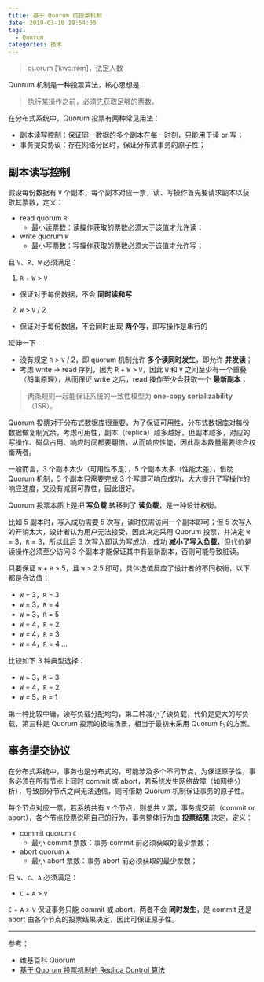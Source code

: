 ```yaml
---
title: 基于 Quorum 的投票机制
date: 2019-03-10 19:54:30
tags:
  - Quorum
categories: 技术
---
```


>quorum [ˈkwɔ:rəm]，法定人数

Quorum 机制是一种投票算法，核心思想是：

>执行某操作之前，必须先获取足够的票数。

在分布式系统中，Quorum 投票有两种常见用法：

* 副本读写控制：保证同一数据的多个副本在每一时刻，只能用于读 or 写；
* 事务提交协议：存在网络分区时，保证分布式事务的原子性；

<!-- more -->

## 副本读写控制

假设每份数据有 `V` 个副本，每个副本对应一票，读、写操作首先要请求副本以获取其票数，定义：

* read quorum `R`
  + 最小读票数：读操作获取的票数必须大于该值才允许读；
* write quorum `W`
  + 最小写票数：写操作获取的票数必须大于该值才允许写；

且 `V`、`R`、`W` 必须满足：

1. `R` + `W` > `V`
  * 保证对于每份数据，不会 **同时读和写**
2. `W` > `V` / 2
  * 保证对于每份数据，不会同时出现 **两个写**，即写操作是串行的

延伸一下：

* 没有规定 `R` > `V` / 2，即 quorum 机制允许 **多个读同时发生**，即允许 **并发读**；
* 考虑 write -> read 序列，因为 `R` + `W` > `V`，因此 `W` 和 `V` 之间至少有一个重叠（鸽巢原理），从而保证 write 之后，read 操作至少会获取一个 **最新副本**；

>两条规则一起能保证系统的一致性模型为 **one-copy serializability**（1SR）。

Quorum 投票对于分布式数据库很重要，为了保证可用性，分布式数据库对每份数据做复制冗余，考虑可用性，副本（replica）越多越好，但副本越多，对应的写操作、磁盘占用、响应时间都要翻倍，从而响应性能，因此副本数量需要综合权衡两者。

一般而言，3 个副本太少（可用性不足），5 个副本太多（性能太差），借助 Quorum 机制，5 个副本只需要完成 3 个写即可响应成功，大大提升了写操作的响应速度，又没有减弱可靠性，因此很好。

Quorum 投票本质上是把 **写负载** 转移到了 **读负载**，是一种设计权衡。

比如 5 副本时，写入成功需要 5 次写，读时仅需访问一个副本即可；但 5 次写入的开销太大，设计者认为用户无法接受，因此决定采用 Quorum 投票，并决定 `W` = 3，`R` = 3，所以此后 3 次写入即认为写成功，成功 **减小了写入负载**，但代价是读操作必须至少访问 3 个副本才能保证其中有最新副本，否则可能导致脏读。

只要保证 `W` + `R` > 5，且 `W` > 2.5 即可，具体选值反应了设计者的不同权衡，以下都是合法值：

* `W` = 3，`R` = 3
* `W` = 3，`R` = 4
* `W` = 3，`R` = 5
* `W` = 4，`R` = 2
* `W` = 4，`R` = 3
* `W` = 4，`R` = 4
...

比较如下 3 种典型选择：

* `W` = 3，`R` = 3
* `W` = 4，`R` = 2
* `W` = 5，`R` = 1

第一种比较中庸，读写负载分配均匀，第二种减小了读负载，代价是更大的写负载，第三种是 Quorum 投票的极端场景，相当于最初未采用 Quorum 时的方案。

## 事务提交协议

在分布式系统中，事务也是分布式的，可能涉及多个不同节点，为保证原子性，事务必须在所有节点上同时 commit 或 abort，若系统发生网络故障（如网络分析），导致部分节点之间无法通信，则可借助 Quorum 机制保证事务的原子性。

每个节点对应一票，若系统共有 `V` 个节点，则总共 `V` 票，事务提交前（commit or abort），各个节点投票说明自己的行为，事务整体行为由 **投票结果** 决定，定义：

* commit quorum `C`
  + 最小 commit 票数：事务 commit 前必须获取的最少票数；
* abort quorum `A`
  + 最小 abort 票数：事务 abort 前必须获取的最少票数；

且 `V`、`C`、`A` 必须满足：

* `C` + `A` > `V`

`C` + `A` > `V` 保证事务只能 commit 或 abort，两者不会 **同时发生**，是 commit 还是 abort 由各个节点的投票结果决定，因此可保证原子性。

---

参考：

* 维基百科 Quorum
* [基于 Quorum 投票机制的 Replica Control 算法](https://www.sczyh30.com/posts/Architecture/quorum-based-voting-for-replica-control/)
